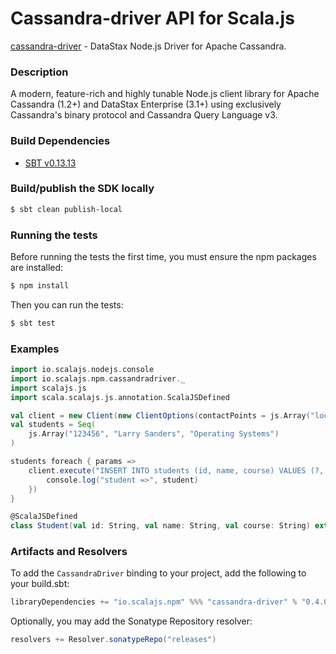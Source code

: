 Cassandra-driver API for Scala.js
=======================
[cassandra-driver](https://www.npmjs.com/package/cassandra-driver) - DataStax Node.js Driver for Apache Cassandra.

### Description

A modern, feature-rich and highly tunable Node.js client library for Apache Cassandra (1.2+) and 
DataStax Enterprise (3.1+) using exclusively Cassandra's binary protocol and Cassandra Query Language v3.

### Build Dependencies

* [SBT v0.13.13](http://www.scala-sbt.org/download.html)

### Build/publish the SDK locally

```bash
$ sbt clean publish-local
```

### Running the tests

Before running the tests the first time, you must ensure the npm packages are installed:

```bash
$ npm install
```

Then you can run the tests:

```bash
$ sbt test
```

### Examples

```scala
import io.scalajs.nodejs.console
import io.scalajs.npm.cassandradriver._
import scalajs.js
import scala.scalajs.js.annotation.ScalaJSDefined

val client = new Client(new ClientOptions(contactPoints = js.Array("localhost"), keyspace = "classroom"))
val students = Seq(
    js.Array("123456", "Larry Sanders", "Operating Systems")
)

students foreach { params =>
    client.execute("INSERT INTO students (id, name, course) VALUES (?, ?, ?)", params, (err, student) => {
        console.log("student =>", student)
    })
}

@ScalaJSDefined
class Student(val id: String, val name: String, val course: String) extends js.Object
```

### Artifacts and Resolvers

To add the `CassandraDriver` binding to your project, add the following to your build.sbt:  

```sbt
libraryDependencies += "io.scalajs.npm" %%% "cassandra-driver" % "0.4.0"
```

Optionally, you may add the Sonatype Repository resolver:

```sbt   
resolvers += Resolver.sonatypeRepo("releases") 
```